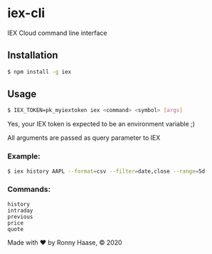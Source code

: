 # iex-cli

IEX Cloud command line interface

## Installation

```sh
$ npm install -g iex
```

## Usage

```sh
$ IEX_TOKEN=pk_myiextoken iex <command> <symbol> [args]
```

Yes, your IEX token is expected to be an environment variable ;)

All arguments are passed as query parameter to IEX

### Example:

```sh
$ iex history AAPL --format=csv --filter=date,close --range=5d
```

### Commands:

```
history
intraday
previous
price
quote
```

Made with ♥ by Ronny Haase, © 2020